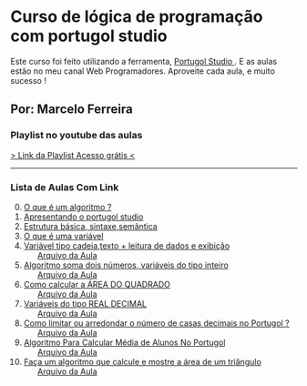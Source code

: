 <h1> Curso de lógica de programação com portugol studio </h1>
<p>Este curso foi feito utilizando a ferramenta, <a href="http://lite.acad.univali.br/portugol/"> Portugol Studio </a>.  E as aulas estão no meu canal 
   <span>Web Programadores</span>. Aproveite cada aula, e muito sucesso !
</p>
<h2> Por: Marcelo Ferreira </h2>

<h3> Playlist no youtube das aulas </h3>
  <a href="https://www.youtube.com/playlist?list=PLnHHjKiaBPzKp4e-5DSd-OpmXuhvEyAwR">
  > Link da Playlist Acesso grátis <
  </a>
<hr>
<h3> Lista de Aulas Com Link</h3>
<Ol start=0>
  <li><a href="https://youtu.be/oxVbAMhjbI8" target="_blank">O que é um algoritmo ? </a>
      <ul> <a href="#">  </a> </ul>
  </li>
  <li><a href="https://youtu.be/Ut_pW8QuO5w" target="_blank">Apresentando o portugol studio  </a>
      <ul> <a href="#">  </a> </ul>
  </li>
  <li><a href="https://youtu.be/MaIH2h9dkKk" target="_blank">Estrutura básica, sintaxe,semântica</a>
     <ul> <a href="#">  </a> </ul>
  </li>
  <li><a href="https://youtu.be/qYY5Q3c580g" target="_blank">O que é uma variável  </a>
     <ul> <a href="#">  </a> </ul>
  </li>
  <li><a href="https://youtu.be/pyV_GTso9OM" target="_blank">Variável tipo cadeia,texto + leitura de dados e exibição </a>
     <ul> <a href="https://github.com/marcelocodigos/webprogramadores-aulas-youtube/blob/main/logica-de-programacao/1-variaveis-cadeia-leia.por">  Arquivo da Aula </a></ul>
  </li>
  <li><a href="https://youtu.be/u1QfENwT8Zg" target="_blank"> Algoritmo soma dois números, variáveis do tipo inteiro</a>
     <ul> <a href="https://github.com/marcelocodigos/webprogramadores-aulas-youtube/blob/main/logica-de-programacao/2-variaveis-tipo-inteiro.por"> Arquivo da Aula </a> </ul>
  </li>
  <li><a href="https://youtu.be/Y7erh8YpS0Q" target="_blank"> Como calcular a ÁREA DO QUADRADO </a>
      <ul> <a href="https://github.com/marcelocodigos/webprogramadores-aulas-youtube/blob/main/logica-de-programacao/3-%20area-do-quadrado.por"> Arquivo da Aula </a> </ul>
  </li>
  <li><a href="https://youtu.be/MrQ3L1Nduco" target="_blank"> Variáveis do tipo REAL DECIMAL</a>
      <ul> <a href="https://github.com/marcelocodigos/webprogramadores-aulas-youtube/blob/main/logica-de-programacao/4-variaveis-do-tipo-real-portugolstudio.por"> Arquivo da Aula </a> </ul>
  </li>
  <li><a href="https://youtu.be/Jjo0PvauNJg" target="_blank"> Como limitar ou arredondar o número de casas decimais no Portugol ?</a>
      <ul> <a href="https://github.com/marcelocodigos/webprogramadores-aulas-youtube/blob/main/logica-de-programacao/6-reducao-de-casas-decimais.por"> Arquivo da Aula </a> </ul>
  </li>
  <li><a href="https://youtu.be/4ypBA_cEM-8" target="_blank">Algoritmo Para Calcular Média de Alunos No Portugol </a>
      <ul> <a href="https://github.com/marcelocodigos/webprogramadores-aulas-youtube/blob/main/logica-de-programacao/5-media-de-4-notas.por"> Arquivo da Aula </a> </ul>
  </li>
  <li><a href="https://youtu.be/OjixEJYhF9k" target="_blank"> Faça um algoritmo que calcule e mostre a área de um triângulo</a>
      <ul> <a href="https://github.com/marcelocodigos/webprogramadores-aulas-youtube/blob/main/logica-de-programacao/7-area-do-triangulo.por"> Arquivo da Aula </a> </ul>
  </li>
</Ol>

